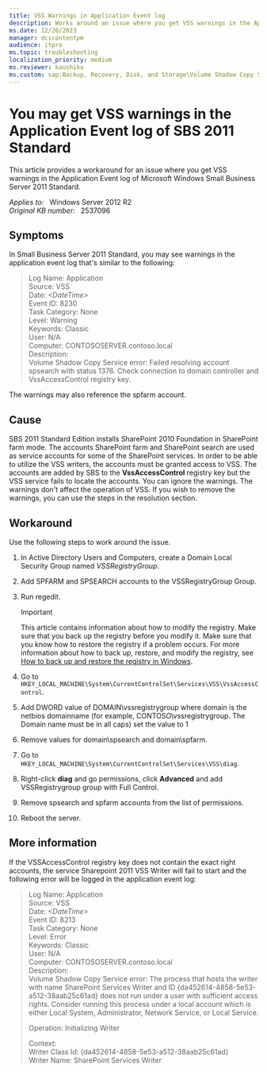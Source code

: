 ```yaml
---
title: VSS Warnings in Application Event log
description: Works around an issue where you get VSS warnings in the Application Event log of Windows Small Business Server 2011 Standard.
ms.date: 12/26/2023
manager: dcscontentpm
audience: itpro
ms.topic: troubleshooting
localization_priority: medium
ms.reviewer: kaushika
ms.custom: sap:Backup, Recovery, Disk, and Storage\Volume Shadow Copy Service (VSS) , csstroubleshoot
---
```

# You may get VSS warnings in the Application Event log of SBS 2011 Standard

This article provides a workaround for an issue where you get VSS warnings in the Application Event log of Microsoft Windows Small Business Server 2011 Standard.

_Applies to:_ &nbsp; Windows Server 2012 R2  
_Original KB number:_ &nbsp; 2537096

## Symptoms

In Small Business Server 2011 Standard, you may see warnings in the application event log that's similar to the following:

> Log Name: Application  
Source: VSS  
Date: *\<DateTime>*  
Event ID: 8230  
Task Category: None  
Level: Warning  
Keywords: Classic  
User: N/A  
Computer: CONTOSOSERVER.contoso.local  
Description:  
Volume Shadow Copy Service error: Failed resolving account spsearch with status 1376. Check connection to domain controller and VssAccessControl registry key.

The warnings may also reference the spfarm account.

## Cause

SBS 2011 Standard Edition installs SharePoint 2010 Foundation in SharePoint farm mode. The accounts SharePoint farm and SharePoint search are used as service accounts for some of the SharePoint services. In order to be able to utilize the VSS writers, the accounts must be granted access to VSS. The accounts are added by SBS to the **VssAccessControl** registry key but the VSS service fails to locate the accounts. You can ignore the warnings. The warnings don't affect the operation of VSS. If you wish to remove the warnings, you can use the steps in the resolution section.

## Workaround

Use the following steps to work around the issue.

1. In Active Directory Users and Computers, create a Domain Local Security Group named *VSSRegistryGroup*.

2. Add SPFARM and SPSEARCH accounts to the VSSRegistryGroup Group.

3. Run regedit.

    > [!IMPORTANT]
    > This article contains information about how to modify the registry. Make sure that you back up the registry before you modify it. Make sure that you know how to restore the registry if a problem occurs. For more information about how to back up, restore, and modify the registry, see [How to back up and restore the registry in Windows](https://support.microsoft.com/help/322756).

4. Go to `HKEY_LOCAL_MACHINE\System\CurrentControlSet\Services\VSS\VssAccessControl`.

5. Add DWORD value of DOMAIN\vssregistrygroup where domain is the netbios domainname (for example, CONTOSO\vssregistrygroup. The Domain name must be in all caps) set the value to 1

6. Remove values for domain\spsearch and domain\spfarm.

7. Go to `HKEY_LOCAL_MACHINE\System\CurrentControlSet\Services\VSS\diag`.

8. Right-click **diag** and go permissions, click **Advanced** and add VSSRegistrygroup group with Full Control.

9. Remove spsearch and spfarm accounts from the list of permissions.

10. Reboot the server.

## More information

If the VSSAccessControl registry key does not contain the exact right accounts, the service Sharepoint 2011 VSS Writer will fail to start and the following error will be logged in the application event log:

> Log Name: Application  
Source: VSS  
Date: *\<DateTime>*  
Event ID: 8213  
Task Category: None  
Level: Error  
Keywords: Classic  
User: N/A  
Computer: CONTOSOSERVER.contoso.local  
Description:  
Volume Shadow Copy Service error: The process that hosts the writer with name SharePoint Services Writer and ID {da452614-4858-5e53-a512-38aab25c61ad} does not run under a user with sufficient access rights. Consider running this process under a local account which is either Local System, Administrator, Network Service, or Local Service.
>
> Operation: Initializing Writer
>
> Context:  
> Writer Class Id: {da452614-4858-5e53-a512-38aab25c61ad}  
 Writer Name: SharePoint Services Writer
